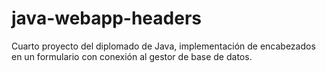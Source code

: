 # java-webapp-headers
Cuarto proyecto del diplomado de Java, implementación de encabezados en un formulario con conexión al gestor de base de datos.
